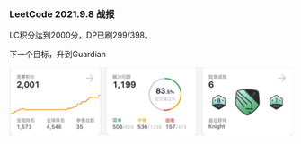 ### LeetCode 2021.9.8 战报

LC积分达到2000分，DP已刷299/398。

下一个目标，升到Guardian

![pictures/2021.9.8.png](pictures/2021.9.8.png)

